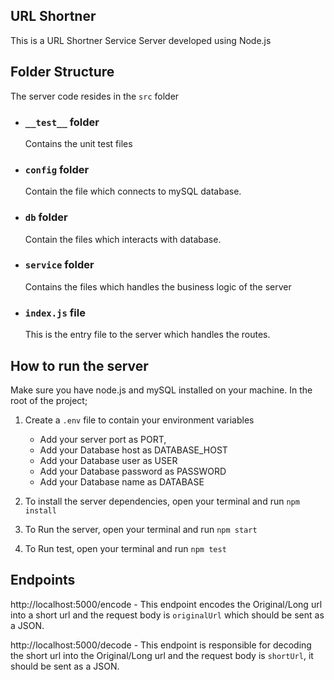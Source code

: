 ## URL Shortner

This is a URL Shortner Service Server developed using Node.js

## Folder Structure

The server code resides in the `src` folder

- ### `__test__` folder
  Contains the unit test files
- ### `config` folder
  Contain the file which connects to mySQL database.
- ### `db` folder
  Contain the files which interacts with database.
- ### `service` folder
  Contains the files which handles the business logic of the server
- ### `index.js` file
  This is the entry file to the server which handles the routes.

## How to run the server

Make sure you have node.js and mySQL installed on your machine.
In the root of the project;

1. Create a `.env` file to contain your environment variables

   - Add your server port as PORT,
   - Add your Database host as DATABASE_HOST
   - Add your Database user as USER
   - Add your Database password as PASSWORD
   - Add your Database name as DATABASE

2. To install the server dependencies, open your terminal and run `npm install`

3. To Run the server, open your terminal and run `npm start`

4. To Run test, open your terminal and run `npm test`

## Endpoints

http://localhost:5000/encode - This endpoint encodes the Original/Long url into a short url and the request body is `originalUrl` which should be sent as a JSON.

http://localhost:5000/decode - This endpoint is responsible for decoding the short url into the Original/Long url and the request body is `shortUrl`, it should be sent as a JSON.
